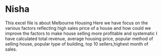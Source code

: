 # Nisha
This excel file is about Melbourne Housing
Here we have focus on the various factors reflecting high sales price of a house and how could we improve the factors to make house selling more profitable and systematic
I have calculated total revenue, average housing price, popular method of selling house, popular type of building, top 10 sellers,highest month of sales.
